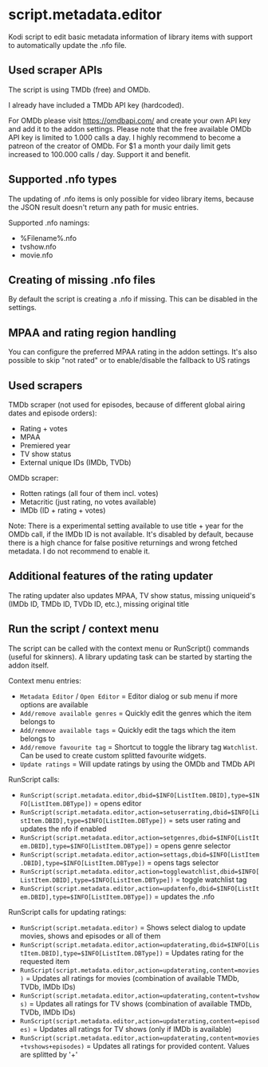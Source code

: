 # script.metadata.editor

Kodi script to edit basic metadata information of library items with support to automatically update the .nfo file.

## Used scraper APIs
The script is using TMDb (free) and OMDb.

I already have included a TMDb API key (hardcoded).

For OMDb please visit https://omdbapi.com/ and create your own API key and add it to the addon settings.
Please note that the free available OMDb API key is limited to 1.000 calls a day. I highly recommend to become a patreon of the creator of OMDb.
For $1 a month your daily limit gets increased to 100.000 calls / day. Support it and benefit.


## Supported .nfo types

The updating of .nfo items is only possible for video library items, because the JSON result doesn't return any path for music entries.

Supported .nfo namings:

* %Filename%.nfo
* tvshow.nfo
* movie.nfo

## Creating of missing .nfo files

By default the script is creating a .nfo if missing. This can be disabled in the settings.


## MPAA and rating region handling

You can configure the preferred MPAA rating in the addon settings.
It's also possible to skip "not rated" or to enable/disable the fallback to US ratings


## Used scrapers

TMDb scraper (not used for episodes, because of different global airing dates and episode orders):
* Rating + votes
* MPAA
* Premiered year
* TV show status
* External unique IDs (IMDb, TVDb)

OMDb scraper:
* Rotten ratings (all four of them incl. votes)
* Metacritic (just rating, no votes available)
* IMDb (ID + rating + votes)

Note:
There is a experimental setting available to use title + year for the OMDb call, if the IMDb ID is not available. It's disabled by default, because there is a high chance for false positive returnings and wrong fetched metadata. I do not recommend to enable it.


## Additional features of the rating updater

The rating updater also updates MPAA, TV show status, missing uniqueid's (IMDb ID, TMDb ID, TVDb ID, etc.), missing original title


## Run the script / context menu

The script can be called with the context menu or RunScript() commands (useful for skinners).
A library updating task can be started by starting the addon itself.

Context menu entries:

* `Metadata Editor` / `Open Editor` = Editor dialog or sub menu if more options are available
* `Add/remove available genres` = Quickly edit the genres which the item belongs to
* `Add/remove available tags` = Quickly edit the tags which the item belongs to
* `Add/remove favourite tag` = Shortcut to toggle the library tag `Watchlist`. Can be used to create custom splitted favourite widgets.
* `Update ratings` = Will update ratings by using the OMDb and TMDb API


RunScript calls:

*  `RunScript(script.metadata.editor,dbid=$INFO[ListItem.DBID],type=$INFO[ListItem.DBType])` = opens editor
*  `RunScript(script.metadata.editor,action=setuserrating,dbid=$INFO[ListItem.DBID],type=$INFO[ListItem.DBType])` = sets user rating and updates the nfo if enabled
*  `RunScript(script.metadata.editor,action=setgenres,dbid=$INFO[ListItem.DBID],type=$INFO[ListItem.DBType])` = opens genre selector
*  `RunScript(script.metadata.editor,action=settags,dbid=$INFO[ListItem.DBID],type=$INFO[ListItem.DBType])` = opens tags selector
*  `RunScript(script.metadata.editor,action=togglewatchlist,dbid=$INFO[ListItem.DBID],type=$INFO[ListItem.DBType])` = toggle watchlist tag
*  `RunScript(script.metadata.editor,action=updatenfo,dbid=$INFO[ListItem.DBID],type=$INFO[ListItem.DBType])` = updates the .nfo

RunScript calls for updating ratings:
*  `RunScript(script.metadata.editor)` = Shows select dialog to update movies, shows and episodes or all of them
*  `RunScript(script.metadata.editor,action=updaterating,dbid=$INFO[ListItem.DBID],type=$INFO[ListItem.DBType])` = Updates rating for the requested item
*  `RunScript(script.metadata.editor,action=updaterating,content=movies)` = Updates all ratings for movies (combination of available TMDb, TVDb, IMDb IDs)
*  `RunScript(script.metadata.editor,action=updaterating,content=tvshows)` = Updates all ratings for TV shows (combination of available TMDb, TVDb, IMDb IDs)
*  `RunScript(script.metadata.editor,action=updaterating,content=episodes)` = Updates all ratings for TV shows (only if IMDb is available)
*  `RunScript(script.metadata.editor,action=updaterating,content=movies+tvshows+episodes)` = Updates all ratings for provided content. Values are splitted by '+'
